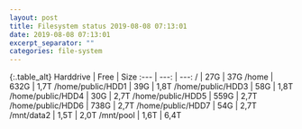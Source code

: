 ```yaml
---
layout: post
title: Filesystem status 2019-08-08 07:13:01
date: 2019-08-08 07:13:01
excerpt_separator: ""
categories: file-system
---
```

{:.table_alt}
Harddrive | Free | Size
:--- | ---: | ---:
/ | 27G | 37G
/home | 632G | 1,7T
/home/public/HDD1 | 39G | 1,8T
/home/public/HDD3 | 58G | 1,8T
/home/public/HDD4 | 30G | 2,7T
/home/public/HDD5 | 559G | 2,7T
/home/public/HDD6 | 738G | 2,7T
/home/public/HDD7 | 54G | 2,7T
/mnt/data2 | 1,5T | 2,0T
/mnt/pool | 1,6T | 6,4T
